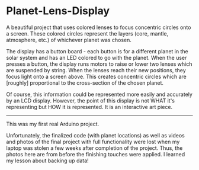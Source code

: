 # Planet-Lens-Display
A beautiful project that uses colored lenses to focus concentric circles onto a screen.  These colored circles represent the layers (core, mantle, atmosphere, etc.) of whichever planet was chosen.

The display has a button board - each button is for a different planet in the solar system and has an LED colored to go with the planet.  When the user presses a button, the display runs motors to raise or lower two lenses which are suspended by string.  When the lenses reach their new positions, they focus light onto a screen above.  This creates concentric circles which are [roughly] proportional to the cross-section of the chosen planet.

Of course, this information could be represented more easily and accurately by an LCD display.  However, the point of this display is not WHAT it's representing but HOW it is represented.  It is an interactive art piece.

__________________
This was my first real Arduino project.

Unfortunately, the finalized code (with planet locations) as well as videos and photos of the final project with full functionality were lost when my laptop was stolen a few weeks after completion of the project.  Thus, the photos here are from before the finishing touches were applied.  I learned my lesson about backing up data!
